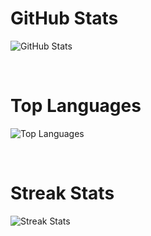 # GitHub Stats

![GitHub Stats](https://github-readme-stats.vercel.app/api?username=jewfaith&show_icons=true&theme=radical&hide_title=true&hide=prs&count_private=true&include_all_commits=true&custom_title=GitHub%20Statistics)

<br>

# Top Languages

![Top Languages](https://github-readme-stats.vercel.app/api/top-langs/?username=jewfaith&theme=radical&langs_count=10&hide_title=true)

<br>

# Streak Stats

![Streak Stats](https://github-readme-streak-stats.herokuapp.com/?user=jewfaith&theme=radical&hide_title=true)
